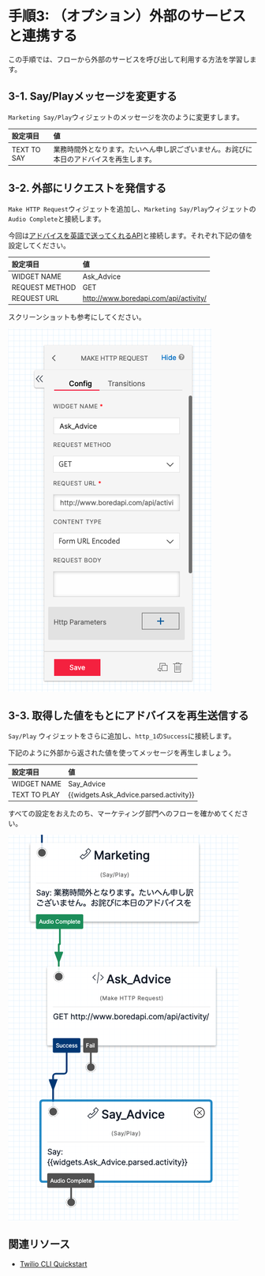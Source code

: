 #  手順3: （オプション）外部のサービスと連携する

この手順では、フローから外部のサービスを呼び出して利用する方法を学習します。

## 3-1. Say/Playメッセージを変更する

`Marketing Say/Play`ウィジェットのメッセージを次のように変更すします。

|設定項目|値|
|:----|:----|
|TEXT TO SAY| 業務時間外となります。たいへん申し訳ございません。お詫びに本日のアドバイスを再生します。|

## 3-2. 外部にリクエストを発信する

`Make HTTP Request`ウィジェットを追加し、`Marketing Say/Play`ウィジェットの`Audio Complete`と接続します。

今回は[アドバイスを英語で送ってくれるAPI](https://www.boredapi.com/api/activity/)と接続します。それぞれ下記の値を設定してください。

|設定項目|値|
|:----|:----|
|WIDGET NAME| Ask_Advice|
|REQUEST METHOD| GET|
|REQUEST URL|http://www.boredapi.com/api/activity/|

スクリーンショットも参考にしてください。

![http request](../assets/03-Http-Request.png)


## 3-3. 取得した値をもとにアドバイスを再生送信する

`Say/Play` ウィジェットをさらに追加し、`http_1`の`Success`に接続します。

下記のように外部から返された値を使ってメッセージを再生しましょう。

|設定項目|値|
|:----|:----|
|WIDGET NAME| Say_Advice|
|TEXT TO PLAY| \{\{widgets.Ask_Advice.parsed.activity\}\}|

すべての設定をおえたのち、マーケティング部門へのフローを確かめてください。

![Http request sample](../assets/03-Flow.png)

## 関連リソース

- [Twilio CLI Quickstart](https://www.twilio.com/docs/twilio-cli/quickstart)
